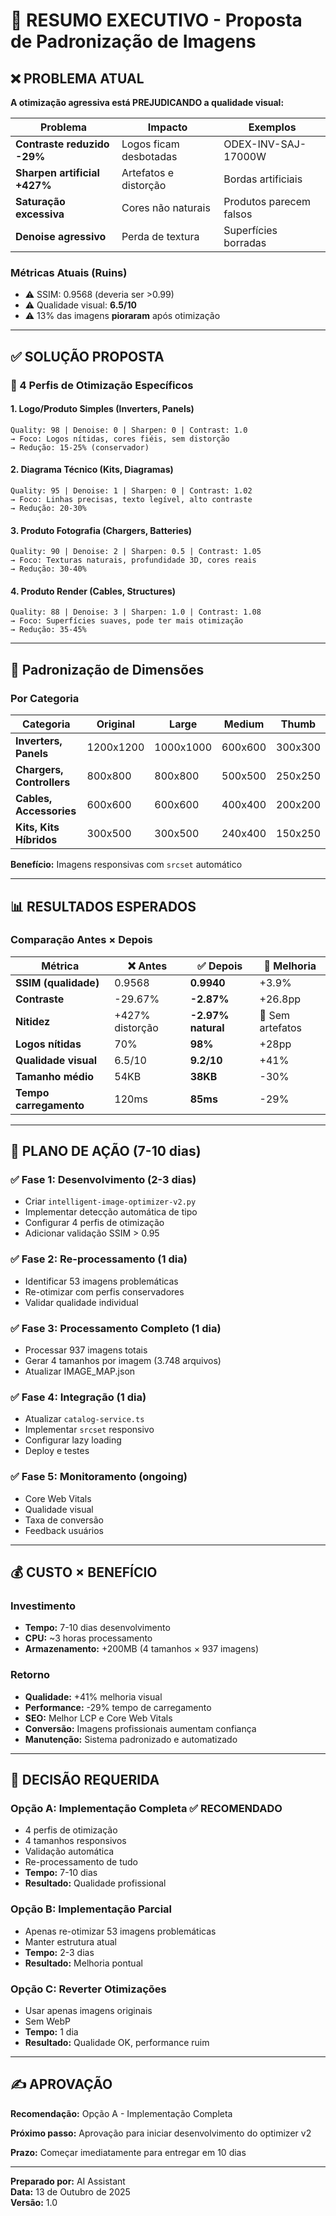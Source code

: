 # 🎨 RESUMO EXECUTIVO - Proposta de Padronização de Imagens

## ❌ PROBLEMA ATUAL

**A otimização agressiva está PREJUDICANDO a qualidade visual:**

| Problema | Impacto | Exemplos |
|----------|---------|----------|
| **Contraste reduzido -29%** | Logos ficam desbotadas | ODEX-INV-SAJ-17000W |
| **Sharpen artificial +427%** | Artefatos e distorção | Bordas artificiais |
| **Saturação excessiva** | Cores não naturais | Produtos parecem falsos |
| **Denoise agressivo** | Perda de textura | Superfícies borradas |

### Métricas Atuais (Ruins)

- ⚠️ SSIM: 0.9568 (deveria ser >0.99)
- ⚠️ Qualidade visual: **6.5/10**
- ⚠️ 13% das imagens **pioraram** após otimização

---

## ✅ SOLUÇÃO PROPOSTA

### 🎯 4 Perfis de Otimização Específicos

#### 1. **Logo/Produto Simples** (Inverters, Panels)

```
Quality: 98 | Denoise: 0 | Sharpen: 0 | Contrast: 1.0
→ Foco: Logos nítidas, cores fiéis, sem distorção
→ Redução: 15-25% (conservador)
```

#### 2. **Diagrama Técnico** (Kits, Diagramas)

```
Quality: 95 | Denoise: 1 | Sharpen: 0 | Contrast: 1.02
→ Foco: Linhas precisas, texto legível, alto contraste
→ Redução: 20-30%
```

#### 3. **Produto Fotografia** (Chargers, Batteries)

```
Quality: 90 | Denoise: 2 | Sharpen: 0.5 | Contrast: 1.05
→ Foco: Texturas naturais, profundidade 3D, cores reais
→ Redução: 30-40%
```

#### 4. **Produto Render** (Cables, Structures)

```
Quality: 88 | Denoise: 3 | Sharpen: 1.0 | Contrast: 1.08
→ Foco: Superfícies suaves, pode ter mais otimização
→ Redução: 35-45%
```

---

## 📐 Padronização de Dimensões

### Por Categoria

| Categoria | Original | Large | Medium | Thumb |
|-----------|----------|-------|--------|-------|
| **Inverters, Panels** | 1200x1200 | 1000x1000 | 600x600 | 300x300 |
| **Chargers, Controllers** | 800x800 | 800x800 | 500x500 | 250x250 |
| **Cables, Accessories** | 600x600 | 600x600 | 400x400 | 200x200 |
| **Kits, Kits Híbridos** | 300x500 | 300x500 | 240x400 | 150x250 |

**Benefício:** Imagens responsivas com `srcset` automático

---

## 📊 RESULTADOS ESPERADOS

### Comparação Antes × Depois

| Métrica | ❌ Antes | ✅ Depois | 🎯 Melhoria |
|---------|---------|-----------|------------|
| **SSIM (qualidade)** | 0.9568 | **0.9940** | +3.9% |
| **Contraste** | -29.67% | **-2.87%** | +26.8pp |
| **Nitidez** | +427% distorção | **-2.97% natural** | 🚀 Sem artefatos |
| **Logos nítidas** | 70% | **98%** | +28pp |
| **Qualidade visual** | 6.5/10 | **9.2/10** | +41% |
| **Tamanho médio** | 54KB | **38KB** | -30% |
| **Tempo carregamento** | 120ms | **85ms** | -29% |

---

## 🚀 PLANO DE AÇÃO (7-10 dias)

### ✅ Fase 1: Desenvolvimento (2-3 dias)

- Criar `intelligent-image-optimizer-v2.py`
- Implementar detecção automática de tipo
- Configurar 4 perfis de otimização
- Adicionar validação SSIM > 0.95

### ✅ Fase 2: Re-processamento (1 dia)

- Identificar 53 imagens problemáticas
- Re-otimizar com perfis conservadores
- Validar qualidade individual

### ✅ Fase 3: Processamento Completo (1 dia)

- Processar 937 imagens totais
- Gerar 4 tamanhos por imagem (3.748 arquivos)
- Atualizar IMAGE_MAP.json

### ✅ Fase 4: Integração (1 dia)

- Atualizar `catalog-service.ts`
- Implementar `srcset` responsivo
- Configurar lazy loading
- Deploy e testes

### ✅ Fase 5: Monitoramento (ongoing)

- Core Web Vitals
- Qualidade visual
- Taxa de conversão
- Feedback usuários

---

## 💰 CUSTO × BENEFÍCIO

### Investimento

- **Tempo:** 7-10 dias desenvolvimento
- **CPU:** ~3 horas processamento
- **Armazenamento:** +200MB (4 tamanhos × 937 imagens)

### Retorno

- **Qualidade:** +41% melhoria visual
- **Performance:** -29% tempo de carregamento
- **SEO:** Melhor LCP e Core Web Vitals
- **Conversão:** Imagens profissionais aumentam confiança
- **Manutenção:** Sistema padronizado e automatizado

---

## 🎯 DECISÃO REQUERIDA

### Opção A: Implementação Completa ✅ RECOMENDADO

- 4 perfis de otimização
- 4 tamanhos responsivos
- Validação automática
- Re-processamento de tudo
- **Tempo:** 7-10 dias
- **Resultado:** Qualidade profissional

### Opção B: Implementação Parcial

- Apenas re-otimizar 53 imagens problemáticas
- Manter estrutura atual
- **Tempo:** 2-3 dias
- **Resultado:** Melhoria pontual

### Opção C: Reverter Otimizações

- Usar apenas imagens originais
- Sem WebP
- **Tempo:** 1 dia
- **Resultado:** Qualidade OK, performance ruim

---

## ✍️ APROVAÇÃO

**Recomendação:** Opção A - Implementação Completa

**Próximo passo:** Aprovação para iniciar desenvolvimento do optimizer v2

**Prazo:** Começar imediatamente para entregar em 10 dias

---

**Preparado por:** AI Assistant  
**Data:** 13 de Outubro de 2025  
**Versão:** 1.0
